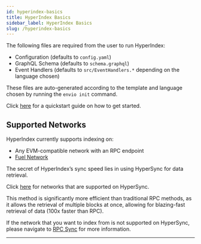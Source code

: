 ```yaml
---
id: hyperindex-basics
title: HyperIndex Basics
sidebar_label: HyperIndex Basics
slug: /hyperindex-basics
---
```


The following files are required from the user to run HyperIndex:

- Configuration (defaults to `config.yaml`)
- GraphQL Schema (defaults to `schema.graphql`)
- Event Handlers (defaults to `src/EventHandlers.*` depending on the language chosen)

These files are auto-generated according to the template and language chosen by running the `envio init` command.

Click [<ins>here</ins>](../getting-started.md) for a quickstart guide on how to get started.

## Supported Networks

HyperIndex currently supports indexing on:

- Any EVM-compatible network with an RPC endpoint
- [Fuel Network](../fuel/fuel.md)

The secret of HyperIndex’s sync speed lies in using HyperSync for data retrieval.

Click [<ins>here</ins>](../Advanced/hypersync.md) for networks that are supported on HyperSync.

This method is significantly more efficient than traditional RPC methods, as it allows the retrieval of multiple blocks at once, allowing for blazing-fast retrieval of data (100x faster than RPC).

If the network that you want to index from is not supported on HyperSync, please navigate to [RPC Sync](../Advanced/rpc-sync.md) for more information.

---

